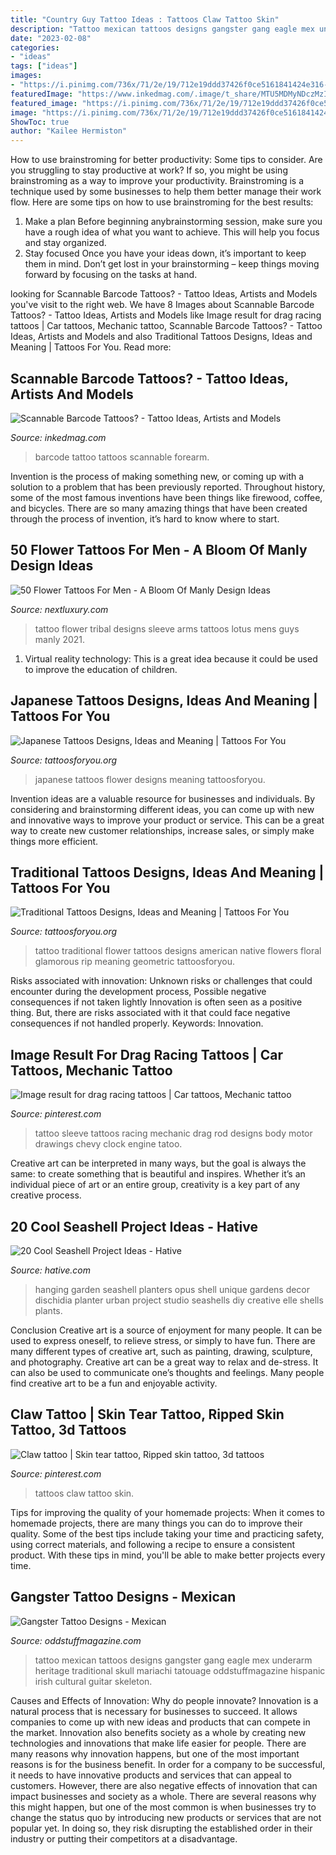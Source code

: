 ```yaml
---
title: "Country Guy Tattoo Ideas : Tattoos Claw Tattoo Skin"
description: "Tattoo mexican tattoos designs gangster gang eagle mex underarm heritage traditional skull mariachi tatouage oddstuffmagazine hispanic irish cultural guitar skeleton"
date: "2023-02-08"
categories:
- "ideas"
tags: ["ideas"]
images:
- "https://i.pinimg.com/736x/71/2e/19/712e19ddd37426f0ce5161841424e316--d-tattoos-cool-tattoos.jpg"
featuredImage: "https://www.inkedmag.com/.image/t_share/MTU5MDMyNDczMzIwNDMzMzAx/big-barcode-tattoo-on-forearm.png"
featured_image: "https://i.pinimg.com/736x/71/2e/19/712e19ddd37426f0ce5161841424e316--d-tattoos-cool-tattoos.jpg"
image: "https://i.pinimg.com/736x/71/2e/19/712e19ddd37426f0ce5161841424e316--d-tattoos-cool-tattoos.jpg"
ShowToc: true
author: "Kailee Hermiston"
---
```



How to use brainstroming for better productivity: Some tips to consider.
Are you struggling to stay productive at work? If so, you might be using brainstroming as a way to improve your productivity. Brainstroming is a technique used by some businesses to help them better manage their work flow. Here are some tips on how to use brainstroming for the best results: 
1) Make a plan 
Before beginning anybrainstorming session, make sure you have a rough idea of what you want to achieve. This will help you focus and stay organized. 
2) Stay focused 
Once you have your ideas down, it’s important to keep them in mind. Don’t get lost in your brainstorming – keep things moving forward by focusing on the tasks at hand.

	

		
looking for Scannable Barcode Tattoos? - Tattoo Ideas, Artists and Models you've visit to the right web. We have 8 Images about Scannable Barcode Tattoos? - Tattoo Ideas, Artists and Models like Image result for drag racing tattoos | Car tattoos, Mechanic tattoo, Scannable Barcode Tattoos? - Tattoo Ideas, Artists and Models and also Traditional Tattoos Designs, Ideas and Meaning | Tattoos For You. Read more:
		
    
## Scannable Barcode Tattoos? - Tattoo Ideas, Artists And Models

<img loading=lazy src="https://www.inkedmag.com/.image/t_share/MTU5MDMyNDczMzIwNDMzMzAx/big-barcode-tattoo-on-forearm.png" onerror="this.onerror=null;this.src='https://tse2.mm.bing.net/th?id=OIP.dZACGV_yR6Z8Cfz-y-_geAHaHd&amp;pid=15.1';" alt="Scannable Barcode Tattoos? - Tattoo Ideas, Artists and Models">

_Source: inkedmag.com_

>barcode tattoo tattoos scannable forearm. 

	

Invention is the process of making something new, or coming up with a solution to a problem that has been previously reported. Throughout history, some of the most famous inventions have been things like firewood, coffee, and bicycles. There are so many amazing things that have been created through the process of invention, it’s hard to know where to start.

    
## 50 Flower Tattoos For Men - A Bloom Of Manly Design Ideas

<img loading=lazy src="http://nextluxury.com/wp-content/uploads/flower-tribal-tattoo-designs-for-arms-for-men-on-sleeve.jpg" onerror="this.onerror=null;this.src='https://tse4.mm.bing.net/th?id=OIP.Bxalc2DMGmKjqNXKg0KE9QAAAA&amp;pid=15.1';" alt="50 Flower Tattoos For Men - A Bloom Of Manly Design Ideas">

_Source: nextluxury.com_

>tattoo flower tribal designs sleeve arms tattoos lotus mens guys manly 2021. 

	

1. Virtual reality technology: This is a great idea because it could be used to improve the education of children.

    
## Japanese Tattoos Designs, Ideas And Meaning | Tattoos For You

<img loading=lazy src="http://www.tattoosforyou.org/wp-content/uploads/2013/09/Japanese-Flower-Tattoos.jpg" onerror="this.onerror=null;this.src='https://tse2.mm.bing.net/th?id=OIP.eNAZS-nM3IEEGx_ja_qcHgHaQX&amp;pid=15.1';" alt="Japanese Tattoos Designs, Ideas and Meaning | Tattoos For You">

_Source: tattoosforyou.org_

>japanese tattoos flower designs meaning tattoosforyou. 

	

Invention ideas are a valuable resource for businesses and individuals. By considering and brainstorming different ideas, you can come up with new and innovative ways to improve your product or service. This can be a great way to create new customer relationships, increase sales, or simply make things more efficient.

    
## Traditional Tattoos Designs, Ideas And Meaning | Tattoos For You

<img loading=lazy src="http://www.tattoosforyou.org/wp-content/uploads/2013/09/Traditional-Flower-Tattoo.jpg" onerror="this.onerror=null;this.src='https://tse2.mm.bing.net/th?id=OIP.UGuSxyO3PyFKQLApVmjghgHaKX&amp;pid=15.1';" alt="Traditional Tattoos Designs, Ideas and Meaning | Tattoos For You">

_Source: tattoosforyou.org_

>tattoo traditional flower tattoos designs american native flowers floral glamorous rip meaning geometric tattoosforyou. 

	

Risks associated with innovation: Unknown risks or challenges that could encounter during the development process, Possible negative consequences if not taken lightly
Innovation is often seen as a positive thing. But, there are risks associated with it that could face negative consequences if not handled properly. Keywords: Innovation.

    
## Image Result For Drag Racing Tattoos | Car Tattoos, Mechanic Tattoo

<img loading=lazy src="https://i.pinimg.com/736x/a2/4e/bc/a24ebc17cc71bbe57fb7bc19a6d5e941.jpg" onerror="this.onerror=null;this.src='https://tse1.mm.bing.net/th?id=OIP.S--8iULfJwdfG-LOXFU06AHaIS&amp;pid=15.1';" alt="Image result for drag racing tattoos | Car tattoos, Mechanic tattoo">

_Source: pinterest.com_

>tattoo sleeve tattoos racing mechanic drag rod designs body motor drawings chevy clock engine tatoo. 

	

Creative art can be interpreted in many ways, but the goal is always the same: to create something that is beautiful and inspires. Whether it’s an individual piece of art or an entire group, creativity is a key part of any creative process.

    
## 20 Cool Seashell Project Ideas - Hative

<img loading=lazy src="https://hative.com/wp-content/uploads/2014/12/seashell-project-ideas/1-seashell-planter.jpg" onerror="this.onerror=null;this.src='https://tse3.mm.bing.net/th?id=OIP.br8Q9K42HF-udTqfJpdNdgHaLH&amp;pid=15.1';" alt="20 Cool Seashell Project Ideas - Hative">

_Source: hative.com_

>hanging garden seashell planters opus shell unique gardens decor dischidia planter urban project studio seashells diy creative elle shells plants. 

	

Conclusion
Creative art is a source of enjoyment for many people. It can be used to express oneself, to relieve stress, or simply to have fun. There are many different types of creative art, such as painting, drawing, sculpture, and photography.
Creative art can be a great way to relax and de-stress. It can also be used to communicate one’s thoughts and feelings. Many people find creative art to be a fun and enjoyable activity.

    
## Claw Tattoo | Skin Tear Tattoo, Ripped Skin Tattoo, 3d Tattoos

<img loading=lazy src="https://i.pinimg.com/736x/71/2e/19/712e19ddd37426f0ce5161841424e316--d-tattoos-cool-tattoos.jpg" onerror="this.onerror=null;this.src='https://tse3.mm.bing.net/th?id=OIP.ua7FFOG-ar_4imGTK-T44AAAAA&amp;pid=15.1';" alt="Claw tattoo | Skin tear tattoo, Ripped skin tattoo, 3d tattoos">

_Source: pinterest.com_

>tattoos claw tattoo skin. 

	

Tips for improving the quality of your homemade projects:
When it comes to homemade projects, there are many things you can do to improve their quality. Some of the best tips include taking your time and practicing safety, using correct materials, and following a recipe to ensure a consistent product. With these tips in mind, you'll be able to make better projects every time.

    
## Gangster Tattoo Designs - Mexican

<img loading=lazy src="http://oddstuffmagazine.com/wp-content/uploads/2013/09/Mexican-tattoo-designs-11-531x800.jpg" onerror="this.onerror=null;this.src='https://tse2.mm.bing.net/th?id=OIP.GOUm2sh-VNTG6dTNEuiRWQHaLK&amp;pid=15.1';" alt="Gangster Tattoo Designs - Mexican">

_Source: oddstuffmagazine.com_

>tattoo mexican tattoos designs gangster gang eagle mex underarm heritage traditional skull mariachi tatouage oddstuffmagazine hispanic irish cultural guitar skeleton. 

	

Causes and Effects of Innovation: Why do people innovate?
Innovation is a natural process that is necessary for businesses to succeed. It allows companies to come up with new ideas and products that can compete in the market. Innovation also benefits society as a whole by creating new technologies and innovations that make life easier for people. There are many reasons why innovation happens, but one of the most important reasons is for the business benefit. In order for a company to be successful, it needs to have innovative products and services that can appeal to customers. However, there are also negative effects of innovation that can impact businesses and society as a whole. There are several reasons why this might happen, but one of the most common is when businesses try to change the status quo by introducing new products or services that are not popular yet. In doing so, they risk disrupting the established order in their industry or putting their competitors at a disadvantage.

